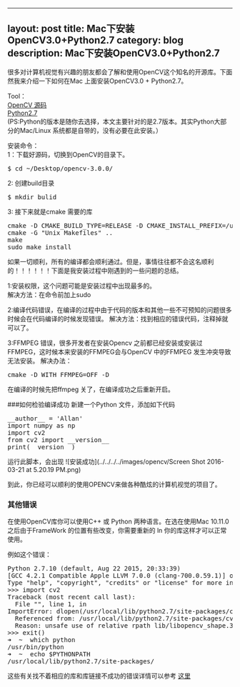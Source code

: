  ---
layout:     post
title:      Mac下安装OpenCV3.0+Python2.7
category:   blog
description: Mac下安装OpenCV3.0+Python2.7
---

很多对计算机视觉有兴趣的朋友都会了解和使用OpenCV这个知名的开源库。下面然我来介绍一下如何在Mac 上面安装OpenCV3.0 + Python2.7。

Tool：   
[OpenCV 源码](https://github.com/Itseez/opencv)   
[Python2.7](https://www.python.org/ftp/python/2.7.11/python-2.7.11-macosx10.6.pkg)   
(PS:Python的版本是随你去选择，本文主要针对的是2.7版本。其实Python大部分的Mac/Linux 系统都是自带的，没有必要在此安装。）

安装命令：   
1：下载好源码，切换到OpenCV的目录下。
<pre class="prettyprint">
$ cd ~/Desktop/opencv-3.0.0/
</pre>
2: 创建build目录
<pre class="prettyprint">
$ mkdir bulid
</pre>
3: 接下来就是cmake 需要的库
<pre class="prettyprint">
cmake -D CMAKE_BUILD_TYPE=RELEASE -D CMAKE_INSTALL_PREFIX=/usr/local ..
cmake -G "Unix Makefiles" ..
make
sudo make install
</pre>

如果一切顺利，所有的编译都会顺利通过。但是，事情往往都不会这名顺利的！！！！！！下面是我安装过程中刚遇到的一些问题的总结。

1:安装权限，这个问题可能是安装过程中出现最多的。   
解决方法：在命令前加上sudo

2:编译代码错误，在编译的过程中由于代码的版本和其他一些不可预知的问题很多时候会在代码编译的时候发现错误。
解决方法：找到相应的错误代码，注释掉就可以了。

3:FFMPEG 错误，很多开发者在安装Opencv 之前都已经安装或安装过FFMPEG，这时候本来安装的FFMPEG会与OpenCV 中的FFMPEG 发生冲突导致无法安装。
解决办法：<pre class="prettyprint">cmake -D WITH_FFMPEG=OFF -D
</pre>
在编译的时候先把ffmpeg 关了，在编译成功之后重新开启。

###如何检验编译成功
新建一个Python 文件，添加如下代码
<pre class="prettyprint">
__author__ = 'Allan'
import numpy as np
import cv2
from cv2 import __version__
print(__version__)
</pre>

运行此脚本，会出现
![安装成功](../../../../images/opencv/Screen Shot 2016-03-21 at 5.20.19 PM.png)

到此，你已经可以顺利的使用OPENCV来做各种酷炫的计算机视觉的项目了。


### 其他错误

在使用OpenCV库你可以使用C++ 或 Python 两种语言。在选在使用Mac 10.11.0之后由于FrameWork 的位置有些改变，你需要重新的 ln 你的库这样才可以正常使用。   

例如这个错误：
<pre class="prettyprint">
Python 2.7.10 (default, Aug 22 2015, 20:33:39) 
[GCC 4.2.1 Compatible Apple LLVM 7.0.0 (clang-700.0.59.1)] on darwin
Type "help", "copyright", "credits" or "license" for more information.
>>> import cv2
Traceback (most recent call last):
  File "<stdin>", line 1, in <module>
ImportError: dlopen(/usr/local/lib/python2.7/site-packages/cv2.so, 2): Library not loaded: lib/libopencv_shape.3.0.dylib
  Referenced from: /usr/local/lib/python2.7/site-packages/cv2.so
  Reason: unsafe use of relative rpath lib/libopencv_shape.3.0.dylib in /usr/local/lib/python2.7/site-packages/cv2.so with restricted binary
>>> exit()
➜  ~  which python
/usr/bin/python
➜  ~  echo $PYTHONPATH
/usr/local/lib/python2.7/site-packages/
</pre>
这些有关找不着相应的库和库链接不成功的错误详情可以参考 [这里](https://github.com/Itseez/opencv/issues/5447)